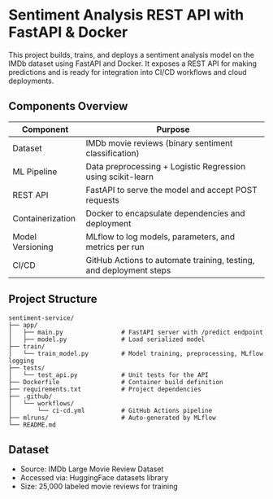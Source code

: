 # Sentiment Analysis REST API with FastAPI & Docker

This project builds, trains, and deploys a sentiment analysis model on the IMDb dataset using FastAPI and Docker. It exposes a REST API for making predictions and is ready for integration into CI/CD workflows and cloud deployments.

## Components Overview

| Component        |  Purpose                                                             |
|------------------|----------------------------------------------------------------------|
| Dataset	         |  IMDb movie reviews (binary sentiment classification)                | 
| ML Pipeline	     |  Data preprocessing + Logistic Regression using scikit-learn         |       
| REST API	       |  FastAPI to serve the model and accept POST requests                 |
| Containerization |  Docker to encapsulate dependencies and deployment                   |         
| Model Versioning |  MLflow to log models, parameters, and metrics per run               | 
| CI/CD	           |  GitHub Actions to automate training, testing, and deployment steps  |               

## Project Structure 
```
sentiment-service/
├── app/
│   ├── main.py                # FastAPI server with /predict endpoint
│   ├── model.py               # Load serialized model
├── train/
│   └── train_model.py         # Model training, preprocessing, MLflow logging
├── tests/
│   └── test_api.py            # Unit tests for the API
├── Dockerfile                 # Container build definition
├── requirements.txt           # Project dependencies
├── .github/
│   └── workflows/
│       └── ci-cd.yml          # GitHub Actions pipeline
├── mlruns/                    # Auto-generated by MLflow
└── README.md
```

## Dataset
- Source: IMDb Large Movie Review Dataset
- Accessed via: HuggingFace datasets library
- Size: 25,000 labeled movie reviews for training
